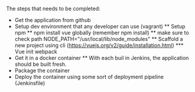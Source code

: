 The steps that needs to be completed:
* Get the application from github
* Setup dev environment that any developer can use (vagrant)
** Setup npm
** npm install vue globally (remember npm install)
** make sure to check path NODE_PATH="/usr/local/lib/node_modules"
** Scaffold a new project using cli (https://vuejs.org/v2/guide/installation.html)
*** Vue init webpack
* Get it in a docker container
** With each buil in Jenkins, the application should be built fresh. 
* Package the container
* Deploy the container using some sort of deployment pipeline (Jenkinsfile)
